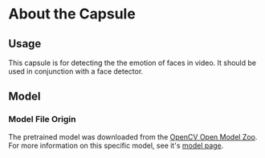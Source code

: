 # About the Capsule
## Usage
This capsule is for detecting the the emotion of faces in video. It should be 
used in conjunction with a face detector. 

## Model
###  Model File Origin
The pretrained model was downloaded from the [OpenCV Open Model Zoo](https://github.com/opencv/open_model_zoo). 
For more information on this specific model, see it's [model page](https://docs.openvinotoolkit.org/2019_R1/_emotions_recognition_retail_0003_description_emotions_recognition_retail_0003.html).